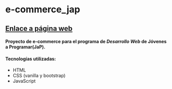 # e-commerce_jap
## [Enlace a página web](https://elios11.github.io/e-commerce_jap/)

#### Proyecto de e-commerce para el programa de *Desarrollo Web* de **Jóvenes a Programar(JaP)**. 

#### **Tecnologías utilizadas:**
- HTML
- CSS (vanilla y bootstrap)
- JavaScript